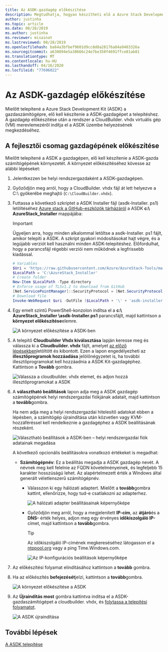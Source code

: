 ```yaml
---
title: Az ASDK-gazdagép előkészítése
description: Megtudhatja, hogyan készítheti elő a Azure Stack Development Kit (ASDK) gazdagépet a ASDK telepítéséhez.
author: justinha
ms.topic: article
ms.date: 08/28/2019
ms.author: justinha
ms.reviewer: misainat
ms.lastreviewed: 08/28/2019
ms.openlocfilehash: ba64a3bfbef9601d9cc8d8a28176a84a9403326a
ms.sourcegitcommit: a630894e5a38666c24e7be350f4691ffce81ab81
ms.translationtype: MT
ms.contentlocale: hu-HU
ms.lasthandoff: 04/16/2020
ms.locfileid: "77696022"
---
```

# <a name="prepare-the-asdk-host-computer"></a>Az ASDK-gazdagép előkészítése
Mielőtt telepítené a Azure Stack Development Kit (ASDK) a gazdaszámítógépre, elő kell készítenie a ASDK-gazdagépet a telepítéshez. A gazdagép előkészítése után a rendszer a CloudBuilder. vhdx virtuális gép (VM) merevlemezéről indítja el a ASDK üzembe helyezésének megkezdéséhez.

## <a name="prepare-the-development-kit-host-computer"></a>A fejlesztői csomag gazdagépének előkészítése
Mielőtt telepítené a ASDK a gazdagépen, elő kell készítenie a ASDK-gazda számítógépének környezetét. A környezet előkészítéséhez kövesse az alábbi lépéseket:

1. Jelentkezzen be helyi rendszergazdaként a ASDK-gazdagépen.
2. Győződjön meg arról, hogy a CloudBuilder. vhdx fájl át lett helyezve a C:\ gyökerébe meghajtó (`C:\CloudBuilder.vhdx`).
3. Futtassa a következő szkriptet a ASDK Installer fájl (asdk-Installer. ps1) letöltéséhez [Azure stack a GitHub-eszközök tárházáról](https://github.com/Azure/AzureStack-Tools) a ASDK **c:\ AzureStack_Installer** mappájába:

   > [!IMPORTANT]
   > Ügyeljen arra, hogy minden alkalommal letöltse a asdk-Installer. ps1 fájlt, amikor telepíti a ASDK. A szkript gyakori módosításokat hajt végre, és a legújabb verziót kell használni minden ASDK-telepítéshez. Előfordulhat, hogy a parancsfájl régebbi verziói nem működnek a legfrissebb kiadással.

   ```powershell
   # Variables
   $Uri = 'https://raw.githubusercontent.com/Azure/AzureStack-Tools/master/Deployment/asdk-installer.ps1'
   $LocalPath = 'C:\AzureStack_Installer'
   # Create folder
   New-Item $LocalPath -Type directory
   # Enforce usage of TLSv1.2 to download from GitHub
   [Net.ServicePointManager]::SecurityProtocol = [Net.SecurityProtocolType]::Tls12
   # Download file
   Invoke-WebRequest $uri -OutFile ($LocalPath + '\' + 'asdk-installer.ps1')
   ```

4. Egy emelt szintű PowerShell-konzolon indítsa el a **c:\ AzureStack_Installer \asdk-Installer.ps1** parancsfájlt, majd kattintson a **környezet előkészítése**elemre.

    ![A környezet előkészítése a ASDK-ben](media/asdk-prepare-host/1.PNG) 

5. A telepítő **Cloudbuilder Vhdx kiválasztása** lapján keresse meg és válassza ki a **Cloudbuilder. vhdx** fájlt, amelyet [az előző lépésekben](asdk-download.md)letöltött és kibontott. Ezen a lapon engedélyezheti az **illesztőprogramok hozzáadása** jelölőnégyzetet is, ha további illesztőprogramokat kell hozzáadnia a ASDK Kit-gazdagéphez. Kattintson a **Tovább** gombra.  

    ![Válassza a cloudbuilder. vhdx elemet, és adjon hozzá illesztőprogramokat a ASDK](media/asdk-prepare-host/2.PNG)

6. A **választható beállítások** lapon adja meg a ASDK gazdagép számítógépének helyi rendszergazdai fiókjának adatait, majd kattintson a **tovább**gombra.

    Ha nem adja meg a helyi rendszergazdai hitelesítő adatokat ebben a lépésben, a számítógép újraindítása után közvetlen vagy KVM-hozzáféréssel kell rendelkeznie a gazdagéphez a ASDK beállításának részeként.

   ![Választható beállítások a ASDK-ben – helyi rendszergazdai fiók adatainak megadása](media/asdk-prepare-host/3.PNG)

    A következő opcionális beállításokra vonatkozó értékeket is megadhat:
    - **Számítógépnév**: Ez a beállítás megadja a ASDK gazdagép nevét. A névnek meg kell felelnie az FQDN követelményeinek, és legfeljebb 15 karakter hosszúságú lehet. Az alapértelmezett érték a Windows által generált véletlenszerű számítógépnév.

        - Válasszon ki egy hálózati adaptert. Mielőtt a **tovább**gombra kattint, ellenőrizze, hogy tud-e csatlakozni az adapterhez.

            ![A hálózati adapter beállításainak képernyőképe](media/asdk-prepare-host/step-four-network-adapter.png)

        - Győződjön meg arról, hogy a megjelenített **IP-cím**, az **átjáró**és a **DNS-** érték helyes, adjon meg egy érvényes **időkiszolgáló IP-** címet, majd kattintson a **tovább**gombra.

            >[!TIP]
            >Az időkiszolgáló IP-címének megkereséséhez látogasson el a [ntppool.org](https://www.ntppool.org/) vagy a ping Time.Windows.com. 

            ![Az IP-konfigurációs beállítások képernyőképe](media/asdk-prepare-host/step-five-host-ip-config.png)

7. Az előkészítési folyamat elindításához kattintson a **tovább** gombra.
8. Ha az előkészítés **befejezését**jelzi, kattintson a **tovább**gombra.

    ![A környezet előkészítése a ASDK](media/asdk-prepare-host/4.PNG)

9. Az **Újraindítás most** gombra kattintva indítsa el a ASDK-gazdaszámítógépet a cloudbuilder. vhdx, és [folytassa a telepítési folyamatot](asdk-install.md).

    ![A ASDK újraindítása](media/asdk-prepare-host/5.PNG)


## <a name="next-steps"></a>További lépések
[A ASDK telepítése](asdk-install.md)
